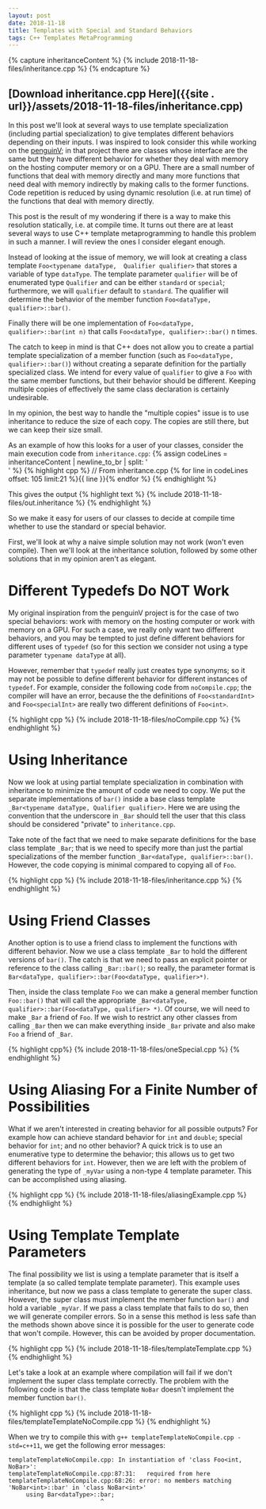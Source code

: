 ```yaml
---
layout: post
date: 2018-11-18
title: Templates with Special and Standard Behaviors 
tags: C++ Templates MetaProgramming
---
```


{% capture inheritanceContent %}
    {% include 2018-11-18-files/inheritance.cpp %}
{% endcapture %}

## [Download inheritance.cpp Here]({{site . url}}/assets/2018-11-18-files/inheritance.cpp)

In this post we'll look at several ways to use template specialization (including partial specialization)
to give templates different behaviors depending on their inputs. I was inspired to look consider this while
working on the [penguinV](https://github.com/ihhub/penguinV); in that project there are classes whose
interface are the same but they have different behavior for whether they deal with memory on the hosting computer
memory or on a GPU. There are a small number of functions that deal with memory directly and many more functions
that need deal with memory indirectly by making calls to the former functions. Code repetition is reduced by
using dynamic resolution (i.e. at run time) of the functions that deal with memory directly. 

This post is the result of my wondering if there is a way to make this resolution statically, i.e. at compile
time. It turns out there are at least several ways to use C++ template metaprogramming to handle this
problem in such a manner. I will review the ones I consider elegant enough. 

Instead of looking at the issue of memory, we will look at creating a class template `Foo<typename dataType, 
Qualifier qualifier>`
that stores a variable of type `dataType`. The template parameter `qualifier` will be of enumerated type `Qualifier`
and can be either `standard` or `special`; furthermore, we will `qualifier` default to `standard`. The qualifier
will determine the behavior of the member function `Foo<dataType, qualifier>::bar()`. 

Finally there will be one implementation of `Foo<dataType, qualifier>::bar(int n)` that calls `Foo<dataType, qualifier>::bar()` n times.

The catch to keep in mind is that C++ does not allow you to create a partial template specialization of a member
function (such as `Foo<dataType, qualifier>::bar()`) without creating a separate definition for the partially
specialized class. We intend for every value of `qualifier` to give a `Foo` with the same member functions, 
but their behavior should be different. Keeping multiple copies of effectively the same class declaration
is certainly undesirable. 

In my opinion, the best way to handle the "multiple copies" issue is to use inheritance to reduce the size of each
copy. The copies are still there, but we can keep their size small. 

As an example of how this looks for a user of your classes, consider the main execution code from `inheritance.cpp`:
{% assign codeLines = inheritanceContent | newline_to_br | split: '<br />' %}
{% highlight cpp %}
// From inheritance.cpp 
{% for line in codeLines offset: 105 limit:21 %}{{ line }}{% endfor %}
{% endhighlight %}

This gives the output
{% highlight text %}
{% include 2018-11-18-files/out.inheritance %}
{% endhighlight %}

So we make it easy for users of our classes to decide at compile time whether to use the standard or special
behavior.

First, we'll look at why a naive simple solution may not work (won't even compile). 
Then we'll look at the inheritance solution, followed by some other solutions that in my opinion aren't as 
elegant.

# Different Typedefs Do NOT Work

My original inspiration from the penguinV project is for the case of two special behaviors: work with memory
on the hosting computer or work with memory on a GPU. For such a case, we really only want two different
behaviors, and you may be tempted to just define different behaviors for different uses of `typedef` (so for this
section we consider not using a type parameter `typename dataType` at all). 

However, remember that `typedef` really just creates type synonyms; so it may not be possible to define
different behavior for different instances of `typedef`. For example, consider the following code 
from `noCompile.cpp`; the compiler will have an error, because the the definitions of `Foo<standardInt>` and
`Foo<specialInt>` are really two different definitions of `Foo<int>`. 

{% highlight cpp %}
{% include 2018-11-18-files/noCompile.cpp %}
{% endhighlight %}

# Using Inheritance

Now we look at using partial template specialization in combination with inheritance to minimize the amount
of code we need to copy. We put the separate implementations of `bar()` inside a base class template
`_Bar<typename dataType, Qualifier qualifier>`. Here we are using the convention that the 
underscore in `_Bar` should tell the user that this class should be considered 
"private" to `inheritance.cpp`.

 Take note of the fact that we need to make separate 
definitions for the base class template `_Bar`; that is we need to specify more than just the 
partial specializations of the member function `_Bar<dataType, qualifier>::bar()`. However, the code copying
is minimal compared to copying all of `Foo`. 

{% highlight cpp %}
{% include 2018-11-18-files/inheritance.cpp %}
{% endhighlight %}

# Using Friend Classes

Another option is to use a friend class to implement the functions with different behavior. Now we use
a class template `_Bar` to hold the different versions of `bar()`. The catch is that we need to pass
an explicit pointer or reference to the class calling `_Bar::bar()`; so really, the parameter format is 
`Bar<dataType, qualifier>::bar(Foo<dataType, qualifier>*)`. 

Then, inside the class template `Foo` we can make a general member function `Foo::bar()` that will call 
the appropriate `_Bar<dataType, qualifier>::bar(Foo<dataType, qualifier> *)`. Of course, we will need
to make `_Bar` a friend of `Foo`. If we wish to restrict any other classes from calling `_Bar` then we
can make everything inside `_Bar` private and also make `Foo` a friend of `_Bar`. 

{% highlight cpp%}
{% include 2018-11-18-files/oneSpecial.cpp %}
{% endhighlight %}

# Using Aliasing For a Finite Number of Possibilities

What if we aren't interested in creating behavior for all possible outputs? For example how can achieve
standard behavior for `int` and `double`; special behavior for `int`; and no other behavior? A quick trick
is to use an enumerative type to determine the behavior; this allows us to get two different behaviors for
`int`. However, then we are left with the problem of generating the type of `_myVar` using a non-type 4
template parameter. This can be accomplished using aliasing. 

{% highlight cpp %}
{% include 2018-11-18-files/aliasingExample.cpp %}
{% endhighlight %}

# Using Template Template Parameters

The final possibility we list is using a template parameter that is itself a template (a so called template
template parameter). This example uses inheritance, but now we pass a class template to generate the
super class. However, the super class must implement the member function `bar()` and hold a variable
`_myVar`. If we pass a class template that fails to do so, then we will generate compiler errors. So in a
sense this method is less safe than the methods shown above since it is possible for the user to 
generate code that won't compile. However, this can be avoided by proper documentation. 

{% highlight cpp %}
{% include 2018-11-18-files/templateTemplate.cpp %}
{% endhighlight %}

Let's take a look at an example where compilation will fail if we don't implement the super class template
correctly. The problem with the following code is that the class template `NoBar` doesn't implement the
member function `bar()`.

{% highlight cpp %}
{% include 2018-11-18-files/templateTemplateNoCompile.cpp %}
{% endhighlight %}

When we try to compile this with `g++ templateTemplateNoCompile.cpp -std=c++11`, we get the following
error messages:
```
templateTemplateNoCompile.cpp: In instantiation of 'class Foo<int, NoBar>':
templateTemplateNoCompile.cpp:87:31:   required from here
templateTemplateNoCompile.cpp:68:26: error: no members matching 'NoBar<int>::bar' in 'class NoBar<int>'
     using Bar<dataType>::bar;
                          ^
``` 
